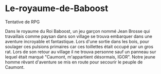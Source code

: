 Le-royaume-de-Baboost
=====================

Tentative de RPG


Dans le royaume du Roi Baboost, un jeu garçon nommé Jean Brosse qui travaillais comme paysan dans son village se trouva embarquer dans une aventure incroyable et fantastique. Lors d'une sortie dans les bois, pour soulager ces pulsions primaires car ces toillettes était occupé par un gros rat. Lors de son retour au village il ne trouva personne sauf un panneau sur lequel était marqué "Caumont, m'appartient désormais, IGOR". Notre jeune homme rêvant d'aventure se mis en route pour secourir le peuple de Caumont.
